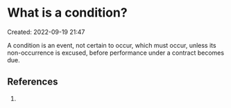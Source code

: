 # What is a condition?
Created: 2022-09-19 21:47

A condition is an event, not certain to occur, which must occur, unless its non-occurrence is excused, before performance under a contract becomes due. 


## References

1. 